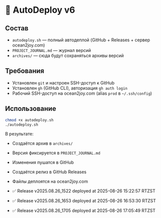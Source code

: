 # 🚀 AutoDeploy v6

## Состав
- `autodeploy.sh` — полный автодеплой (GitHub + Releases + сервер ocean2joy.com)
- `PROJECT_JOURNAL.md` — журнал версий
- `archives/` — сюда будут сохраняться архивы версий

## Требования
- Установлен `git` и настроен SSH-доступ к GitHub
- Установлен `gh` (GitHub CLI), авторизация `gh auth login`
- Рабочий SSH-доступ на ocean2joy.com (alias `prod` в `~/.ssh/config`)

## Использование
```bash
chmod +x autodeploy.sh
./autodeploy.sh
```
В результате:
- Создаётся архив в `archives/`
- Версия фиксируется в `PROJECT_JOURNAL.md`
- Изменения пушатся в GitHub
- Создаётся релиз в GitHub Releases
- Файлы деплоятся на ocean2joy.com

- ✅ Release v2025.08.26_1522 deployed at 2025-08-26 15:22:57 RTZST
- ✅ Release v2025.08.26_1653 deployed at 2025-08-26 16:53:30 RTZST
- ✅ Release v2025.08.26_1705 deployed at 2025-08-26 17:05:49 RTZST
